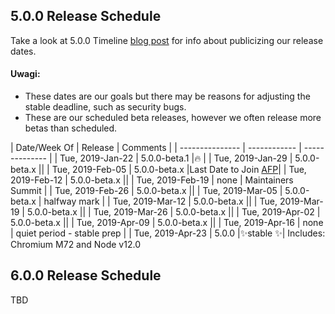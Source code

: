 ## 5.0.0 Release Schedule

Take a look at 5.0.0 Timeline [blog post](https://electronjs.org/blog/electron-5-0-timeline) for info about publicizing our release dates.

#### Uwagi:

- These dates are our goals but there may be reasons for adjusting the stable deadline, such as security bugs.
- These are our scheduled beta releases, however we often release more betas than scheduled.

| Date/Week Of | Release | Comments | | \---\---\---\---\--- | \---\---\---\--- | \---\---\---\----- | | Tue, 2019-Jan-22 | 5.0.0-beta.1 |🔥 | | Tue, 2019-Jan-29 | 5.0.0-beta.x || | Tue, 2019-Feb-05 | 5.0.0-beta.x |Last Date to Join [AFP](https://electronjs.org/blog/app-feedback-program)| | Tue, 2019-Feb-12 | 5.0.0-beta.x || | Tue, 2019-Feb-19 | none | Maintainers Summit | | Tue, 2019-Feb-26 | 5.0.0-beta.x || | Tue, 2019-Mar-05 | 5.0.0-beta.x | halfway mark | | Tue, 2019-Mar-12 | 5.0.0-beta.x || | Tue, 2019-Mar-19 | 5.0.0-beta.x || | Tue, 2019-Mar-26 | 5.0.0-beta.x || | Tue, 2019-Apr-02 | 5.0.0-beta.x || | Tue, 2019-Apr-09 | 5.0.0-beta.x || | Tue, 2019-Apr-16 | none | quiet period - stable prep | | Tue, 2019-Apr-23 | 5.0.0 |✨stable ✨| Includes: Chromium M72 and Node v12.0

## 6.0.0 Release Schedule

TBD